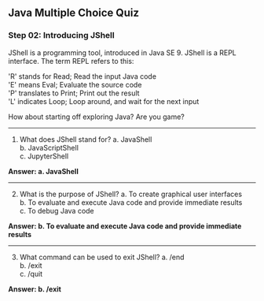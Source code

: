 ## Java Multiple Choice Quiz 

### Step 02: Introducing JShell

JShell is a programming tool, introduced in Java SE 9. JShell is a REPL interface. The term REPL refers to this:

'R' stands for Read; Read the input Java code  
'E' means Eval; Evaluate the source code  
'P' translates to Print; Print out the result  
'L' indicates Loop; Loop around, and wait for the next input

How about starting off exploring Java? Are you game?

----------

1.  What does JShell stand for? a. JavaShell  
    b. JavaScriptShell  
    c. JupyterShell

**Answer: a. JavaShell**

----------

2.  What is the purpose of JShell? a. To create graphical user interfaces  
    b. To evaluate and execute Java code and provide immediate results  
    c. To debug Java code

**Answer: b. To evaluate and execute Java code and provide immediate results**

----------

3.  What command can be used to exit JShell? a. /end  
    b. /exit  
    c. /quit

**Answer: b. /exit**